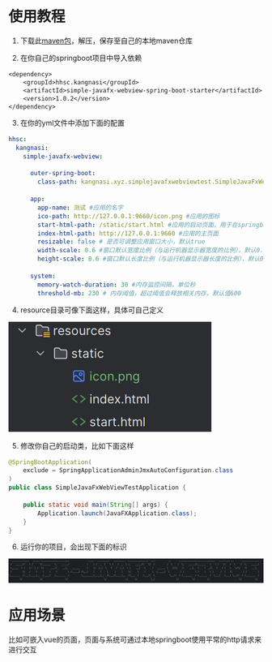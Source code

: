 # 使用教程

1. 下载此[maven包](https://github.com/naledao/simpleJavaFxWebView/releases/download/1.0.2/hhsc.zip)，解压，保存至自己的本地maven仓库

2. 在你自己的springboot项目中导入依赖

```promql
<dependency>
    <groupId>hhsc.kangnasi</groupId>
    <artifactId>simple-javafx-webview-spring-boot-starter</artifactId>
    <version>1.0.2</version>
</dependency>
```

3. 在你的yml文件中添加下面的配置

```yml
hhsc:
  kangnasi:
    simple-javafx-webview:

      outer-spring-boot:
        class-path: kangnasi.xyz.simplejavafxwebviewtest.SimpleJavaFxWebViewTestApplication #你的项目的springboot启动类路径

      app:
        app-name: 测试 #应用的名字
        ico-path: http://127.0.0.1:9660/icon.png #应用的图标
        start-html-path: /static/start.html #应用的启动页面，用于在springboot启动前的过渡页面
        index-html-path: http://127.0.0.1:9660 #应用的主页面
        resizable: false # 是否可调整应用窗口大小，默认true
        width-scale: 0.6 #窗口默认宽度比例（与运行机器显示器宽度的比例），默认0.8
        height-scale: 0.6 #窗口默认长度比例（与运行机器显示器长度的比例），默认0.8

      system:
        memory-watch-duration: 30 #内存监控间隔，单位秒
        threshold-mb: 230 # 内存阈值，超过阈值会释放相关内存，默认值600
```

4. resource目录可像下面这样，具体可自己定义

![](2.png)

5. 修改你自己的启动类，比如下面这样

```java
@SpringBootApplication(
    exclude = SpringApplicationAdminJmxAutoConfiguration.class
)
public class SimpleJavaFxWebViewTestApplication {

    public static void main(String[] args) {
        Application.launch(JavaFXApplication.class);
    }
}
```

6. 运行你的项目，会出现下面的标识

![](1.png)

# 应用场景

比如可嵌入vue的页面，页面与系统可通过本地springboot使用平常的http请求来进行交互
